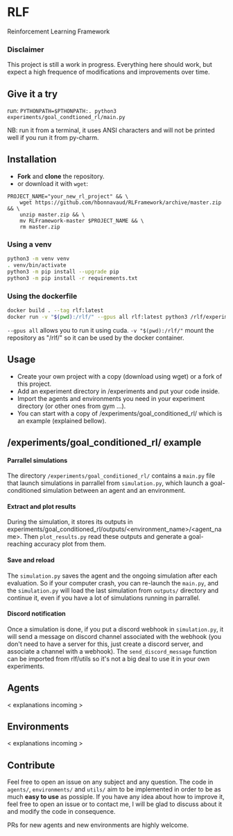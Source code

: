# RLF
Reinforcement Learning Framework

### Disclaimer

This project is still a work in progress.
Everything here should work, but expect a high frequence of modifications and improvements over time.

## Give it a try
run:
```PYTHONPATH=$PTHONPATH:. python3 experiments/goal_condtioned_rl/main.py```

NB: run it from a terminal, it uses ANSI characters and will not be printed well if you run it from py-charm.

## Installation

 - **Fork** and **clone** the repository.
 - or download it with `wget`: 
```
PROJECT_NAME="your_new_rl_project" && \
    wget https://github.com/hbonnavaud/RLFramework/archive/master.zip && \
    unzip master.zip && \
    mv RLFramework-master $PROJECT_NAME && \
    rm master.zip
```

### Using a venv

```bash
python3 -m venv venv
. venv/bin/activate
python3 -m pip install --upgrade pip
python3 -m pip install -r requirements.txt
```

### Using the dockerfile

```bash
docker build . --tag rlf:latest
docker run -v "$(pwd):/rlf/" --gpus all rlf:latest python3 /rlf/experiments/goal_condtioned_rl/main.py
```
`--gpus all` allows you to run it using cuda.
`-v "$(pwd):/rlf/"` mount the repository as "/rlf/" so it can be used by the docker container.

## Usage

 - Create your own project with a copy (download using wget) or a fork of this project.
 - Add an experiment directory in <your-project>/experiments and put your code inside.
 - Import the agents and environments you need in your experiment directory (or other ones from gym ...).
 - You can start with a copy of <your-project>/experiments/goal_conditioned_rl/ which is an example (explained bellow).

## /experiments/goal_conditioned_rl/ example

#### Parrallel simulations
The directory `/experiments/goal_conditioned_rl/` contains a `main.py` file that launch simulations in parrallel from `simulation.py`, which launch a goal-conditioned simulation between an agent and an environment.

#### Extract and plot results
During the simulation, it stores its outputs in  experiments/goal_conditioned_rl/outputs/<environment_name>/<agent_name>. Then `plot_results.py` read these outputs and generate a goal-reaching accuracy plot from them.

#### Save and reload
The `simulation.py` saves the agent and the ongoing simulation after each evaluation. So if your computer crash, you can re-launch the `main.py`, and the `simulation.py` will load the last simulation from `outputs/` directory and continue it, even if you have a lot of simulations running in parrallel.

#### Discord notification
Once a simulation is done, if you put a discord webhook in `simulation.py`, it will send a message on discord channel associated with the webhook (you don't need to have a server for this, just create a discord server, and associate a channel with a webhook).
The `send_discord_message` function can be imported from rlf/utils so it's not a big deal to use it in your own experiments.

## Agents

< explanations incoming >

## Environments

< explanations incoming >

## Contribute

Feel free to open an issue on any subject and any question.
The code in `agents/`, `environments/` and `utils/` aim to be implemented in order to be as much **easy to use** as possiple. If you have any idea about how to improve it, feel free to open an issue or to contact me, I will be glad to discuss about it and modify the code in consequence.

PRs for new agents and new environments are highly welcome.

